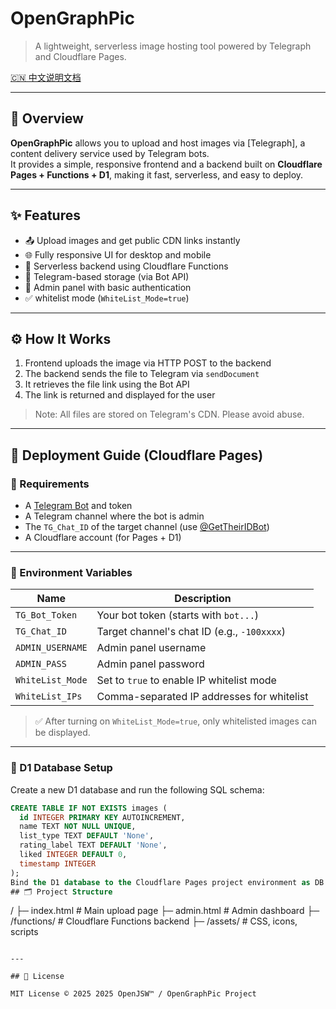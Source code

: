 # OpenGraphPic

> A lightweight, serverless image hosting tool powered by Telegraph and Cloudflare Pages.

[🇨🇳 中文说明文档](./README-ZH.md)

---

## 📌 Overview

**OpenGraphPic** allows you to upload and host images via [Telegraph], a content delivery service used by Telegram bots.  
It provides a simple, responsive frontend and a backend built on **Cloudflare Pages + Functions + D1**, making it fast, serverless, and easy to deploy.

---

## ✨ Features

- 📤 Upload images and get public CDN links instantly  
- 🌐 Fully responsive UI for desktop and mobile  
- 🧩 Serverless backend using Cloudflare Functions  
- 📄 Telegram-based storage (via Bot API)  
- 🔐 Admin panel with basic authentication  
- ✅ whitelist mode (`WhiteList_Mode=true`)  

---

## ⚙️ How It Works

1. Frontend uploads the image via HTTP POST to the backend  
2. The backend sends the file to Telegram via `sendDocument`  
3. It retrieves the file link using the Bot API  
4. The link is returned and displayed for the user  

> Note: All files are stored on Telegram's CDN. Please avoid abuse.

---

## 🚀 Deployment Guide (Cloudflare Pages)

### 🔧 Requirements

- A [Telegram Bot](https://t.me/BotFather) and token  
- A Telegram channel where the bot is admin  
- The `TG_Chat_ID` of the target channel (use [@GetTheirIDBot](https://t.me/GetTheirIDBot))  
- A Cloudflare account (for Pages + D1)

---

### 🔐 Environment Variables

| Name             | Description                                  |
|------------------|----------------------------------------------|
| `TG_Bot_Token`   | Your bot token (starts with `bot...`)        |
| `TG_Chat_ID`     | Target channel's chat ID (e.g., `-100xxxx`)  |
| `ADMIN_USERNAME` | Admin panel username                         |
| `ADMIN_PASS`     | Admin panel password                         |
| `WhiteList_Mode` | Set to `true` to enable IP whitelist mode    |
| `WhiteList_IPs`  | Comma-separated IP addresses for whitelist   |

> ✅ After turning on `WhiteList_Mode=true`, only whitelisted images can be displayed.

---

### 🧱 D1 Database Setup

Create a new D1 database and run the following SQL schema:

```sql
CREATE TABLE IF NOT EXISTS images (
  id INTEGER PRIMARY KEY AUTOINCREMENT,
  name TEXT NOT NULL UNIQUE,
  list_type TEXT DEFAULT 'None',
  rating_label TEXT DEFAULT 'None',
  liked INTEGER DEFAULT 0,
  timestamp INTEGER
);
Bind the D1 database to the Cloudflare Pages project environment as DB.
## 🗂️ Project Structure

```
/
├─ index.html        # Main upload page
├─ admin.html        # Admin dashboard
├─ /functions/       # Cloudflare Functions backend
├─ /assets/          # CSS, icons, scripts
```

---

## 📜 License

MIT License © 2025 2025 OpenJSW™ / OpenGraphPic Project

````
